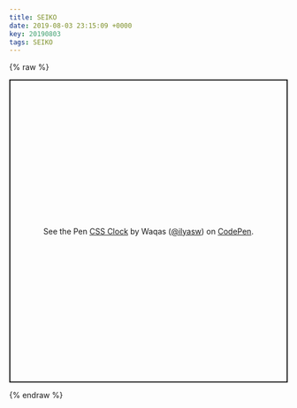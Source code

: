 ```yaml
---
title: SEIKO
date: 2019-08-03 23:15:09 +0000
key: 20190803
tags: SEIKO
---
```


{% raw %}
<p class="codepen" data-height="548" data-theme-id="0" data-default-tab="result" data-user="ilyasw" data-slug-hash="PddVja" style="height: 548px; box-sizing: border-box; display: flex; align-items: center; justify-content: center; border: 2px solid; margin: 1em 0; padding: 1em;" data-pen-title="CSS Clock">
  <span>See the Pen <a href="https://codepen.io/ilyasw/pen/PddVja/">
  CSS Clock</a> by Waqas (<a href="https://codepen.io/ilyasw">@ilyasw</a>)
  on <a href="https://codepen.io">CodePen</a>.</span>
</p>
<script async src="https://static.codepen.io/assets/embed/ei.js"></script>
{% endraw %}
